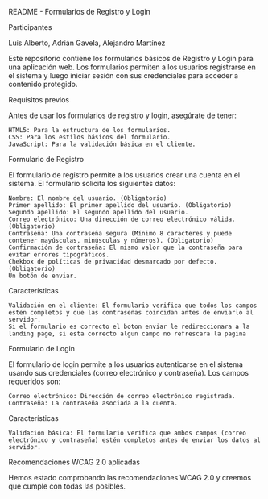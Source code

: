 README - Formularios de Registro y Login
 
Participantes
 
Luis Alberto, Adrián Gavela, Alejandro Martínez
 
 
Este repositorio contiene los formularios básicos de Registro y Login para una aplicación web. Los formularios permiten a los usuarios registrarse en el sistema y luego iniciar sesión con sus credenciales para acceder a contenido protegido.
 
 
Requisitos previos
 
Antes de usar los formularios de registro y login, asegúrate de tener:
 
    HTML5: Para la estructura de los formularios.
    CSS: Para los estilos básicos del formulario.
    JavaScript: Para la validación básica en el cliente.
 
 
Formulario de Registro
 
El formulario de registro permite a los usuarios crear una cuenta en el sistema. El formulario solicita los siguientes datos:
 
    Nombre: El nombre del usuario. (Obligatorio)
    Primer apellido: El primer apellido del usuario. (Obligatorio)
    Segundo apellido: El segundo apellido del usuario.
    Correo electrónico: Una dirección de correo electrónico válida. (Obligatorio)
    Contraseña: Una contraseña segura (Mínimo 8 caracteres y puede contener mayúsculas, minúsculas y números). (Obligatorio)
    Confirmación de contraseña: El mismo valor que la contraseña para evitar errores tipográficos.
    Chekbox de políticas de privacidad desmarcado por defecto. (Obligatorio)
    Un botón de enviar.
 
Características
 
    Validación en el cliente: El formulario verifica que todos los campos estén completos y que las contraseñas coincidan antes de enviarlo al servidor.
    Si el formulario es correcto el boton enviar le redireccionara a la landing page, si esta correcto algun campo no refrescara la pagina
 
 
Formulario de Login
 
El formulario de login permite a los usuarios autenticarse en el sistema usando sus credenciales (correo electrónico y contraseña). Los campos requeridos son:
 
    Correo electrónico: Dirección de correo electrónico registrada.
    Contraseña: La contraseña asociada a la cuenta.
 
Características
 
    Validación básica: El formulario verifica que ambos campos (correo electrónico y contraseña) estén completos antes de enviar los datos al servidor.
 
 
Recomendaciones WCAG 2.0 aplicadas
 
Hemos estado comprobando las recomendaciones WCAG 2.0 y creemos que cumple con todas las posibles.
